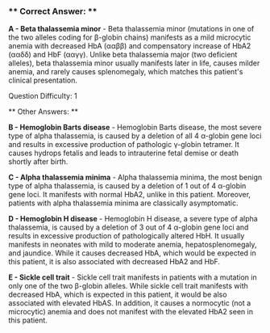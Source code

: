 ### ** Correct Answer: **

**A - Beta thalassemia minor** - Beta thalassemia minor (mutations in one of the two alleles coding for β-globin chains) manifests as a mild microcytic anemia with decreased HbA (ααββ) and compensatory increase of HbA2 (ααδδ) and HbF (ααγγ). Unlike beta thalassemia major (two deficient alleles), beta thalassemia minor usually manifests later in life, causes milder anemia, and rarely causes splenomegaly, which matches this patient's clinical presentation.

Question Difficulty: 1

** Other Answers: **

**B - Hemoglobin Barts disease** - Hemoglobin Barts disease, the most severe type of alpha thalassemia, is caused by a deletion of all 4 α-globin gene loci and results in excessive production of pathologic γ-globin tetramer. It causes hydrops fetalis and leads to intrauterine fetal demise or death shortly after birth.

**C - Alpha thalassemia minima** - Alpha thalassemia minima, the most benign type of alpha thalassemia, is caused by a deletion of 1 out of 4 α-globin gene loci. It manifests with normal HbA2, unlike in this patient. Moreover, patients with alpha thalassemia minima are classically asymptomatic.

**D - Hemoglobin H disease** - Hemoglobin H disease, a severe type of alpha thalassemia, is caused by a deletion of 3 out of 4 α-globin gene loci and results in excessive production of pathologically altered HbH. It usually manifests in neonates with mild to moderate anemia, hepatosplenomegaly, and jaundice. While it causes decreased HbA, which would be expected in this patient, it is also associated with decreased HbA2 and HbF.

**E - Sickle cell trait** - Sickle cell trait manifests in patients with a mutation in only one of the two β-globin alleles. While sickle cell trait manifests with decreased HbA, which is expected in this patient, it would be also associated with elevated HbAS. In addition, it causes a normocytic (not a microcytic) anemia and does not manifest with the elevated HbA2 seen in this patient.

